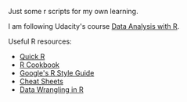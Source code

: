 Just some r scripts for my own learning.

I am following Udacity's course [Data Analysis with R](https://in.udacity.com/course/data-analysis-with-r--ud651).

Useful R resources:
* [Quick R](https://www.statmethods.net/)
* [R Cookbook](http://www.cookbook-r.com/)
* [Google's R Style Guide](https://google.github.io/styleguide/Rguide.xml)
* [Cheat Sheets](https://www.rstudio.com/resources/cheatsheets/)
* [Data Wrangling in R](https://s3.amazonaws.com/udacity-hosted-downloads/ud651/DataWranglingWithR.pdf)
